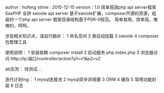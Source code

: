 author : hufeng
stime : 2015-12-15
version : 1.0
简单高效php api server框架SasPHP  全拼 swoole api server
基于swoole扩展，composer开源的资源，组装的一个php api server
框架目录结构基于PSR-0规范。
简单易用，效率高，嗷嗷的，呵呵。

涉及相关知识点，请自行脑补：
    1 命名空间
    2 类自动加载
    3 swoole
    4 composer包管理工具

使用说明：
    1 安装依赖  composer install
    2 启动服务   php index.php
    3 浏览器访问 http://ip:端口/controller/action?p1=v1&p2=v2

ab压测：
    待测试...

迭代计划ing：
    1 mysql连接池
    2 mysql异步非阻塞
    3 ORM
    4 缓存
    5 常用功能封装
    6 日志